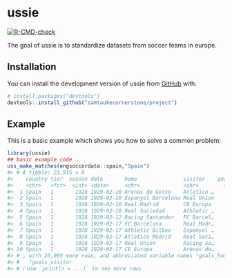 
<!-- README.md is generated from README.Rmd. Please edit that file -->

# ussie

<!-- badges: start -->

[![R-CMD-check](https://github.com/samtaukecornerstone/project/actions/workflows/R-CMD-check.yaml/badge.svg)](https://github.com/samtaukecornerstone/project/actions/workflows/R-CMD-check.yaml)
<!-- badges: end -->

The goal of ussie is to standardize datasets from soccer teams in
europe.

## Installation

You can install the development version of ussie from
[GitHub](https://github.com/) with:

``` r
# install.packages("devtools")
devtools::install_github("samtaukecornerstone/project")
```

## Example

This is a basic example which shows you how to solve a common problem:

``` r
library(ussie)
## basic example code
uss_make_matches(engsoccerdata::spain,"Spain")
#> # A tibble: 23,915 × 8
#>    country tier  season date       home               visitor    goals…¹ goals…²
#>    <chr>   <fct>  <int> <date>     <chr>              <chr>        <int>   <int>
#>  1 Spain   1       1928 1929-02-10 Arenas de Getxo    Atletico …       2       3
#>  2 Spain   1       1928 1929-02-10 Espanyol Barcelona Real Union       3       2
#>  3 Spain   1       1928 1929-02-10 Real Madrid        CE Europa        5       0
#>  4 Spain   1       1928 1929-02-10 Real Sociedad      Athletic …       1       1
#>  5 Spain   1       1928 1929-02-12 Racing Santander   FC Barcel…       0       2
#>  6 Spain   1       1928 1929-02-17 FC Barcelona       Real Madr…       1       2
#>  7 Spain   1       1928 1929-02-17 Athletic Bilbao    Espanyol …       9       0
#>  8 Spain   1       1928 1929-02-17 Atletico Madrid    Real Soci…       0       3
#>  9 Spain   1       1928 1929-02-17 Real Union         Racing Sa…       3       1
#> 10 Spain   1       1928 1929-02-17 CE Europa          Arenas de…       5       2
#> # … with 23,905 more rows, and abbreviated variable names ¹​goals_home,
#> #   ²​goals_visitor
#> # ℹ Use `print(n = ...)` to see more rows
```
